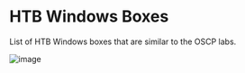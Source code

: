 
# HTB Windows Boxes

List of HTB Windows boxes that are similar to the OSCP labs.

![image](https://github.com/user-attachments/assets/339f2560-73f5-46ee-98ee-7cd77585f2a1)
